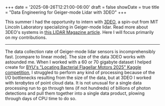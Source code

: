 +++
date = '2025-08-26T12:21:00-06:00'
draft = false
showDate = true
title = "Data Engineering for Geiger-mode Lidar with 3DEO"
+++

This summer I had the opportunity to intern with [3DEO](https://3deolidar.com/), a spin-out from MIT Lincoln Laboratory specializing in Geiger-mode lidar. Read more about 3DEO's systems in [this LIDAR Magazine article](https://lidarmag.com/2024/12/30/next-generation-geiger-mode-lidar-systems/). Here I will focus primarily on my contributions.

***

The data collection rate of Geiger-mode lidar sensors is incomprehensibly fast. [compare to linear mode]. The size of the data 3DEO works with astounded me. When I worked with a 60 or 70 gigabyte dataset I helped create for [BYU's "Locating Bacterial Flagellar Motors 2025" Kaggle competition](https://www.kaggle.com/c/byu-locating-bacterial-flagellar-motors-2025), I struggled to perform any kind of processing because of the I/O bottlenecks resulting from the size of the data, but at 3DEO I worked with _terabytes_ of point cloud data. It is not unusual for a single data processing run to go through tens (if not hundreds) of billions of photon detections and pull them together into a single data product, plowing through days of CPU time to do so.